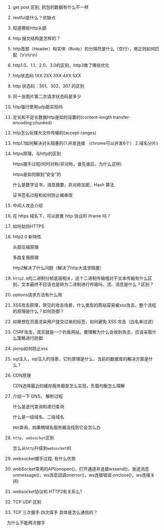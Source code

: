 1. get post 区别, 抓包的数据有什么不一样

2. restful是什么？优缺点

3. 知道哪些http头部

4. http 报文结构是怎样的？

5. http首部（Header）和实体（Body）的分隔符是什么（空行），用正则如何匹配（\r\n\r\n）

6. http1.0、1.1、2.0、3.0的区别，http3做了哪些优化

7. http状态码 1XX 2XX 3XX 4XX 5XX 

8. http 状态码：301、302、307 的区别

9. 同一张图片第二次请求状态码是多少

10. http强行使用udp能实现吗

11. 定长和不定长数据http是如何设置的(content-length  transfer-encoding:chunked)

12. http怎么处理大文件传输的(accept-ranges)

13. http1.1如何解决对头阻塞的(1.并发连接 （chrome可以并发6个） 2.域名分片)

14. https原理，与http的区别 

    https握手过程(何时对称/非对称，谁先谁后，为什么这样)

    https是如何做到“安全”的

    什么是数字证书，消息摘要，非对称加密，Hash 算法

    证书签名过程和如何防止被串改

15. 中间人攻击介绍

16. 在 https 域名下，可以嵌套 http 协议的 iframe 吗？

17. 如何劫持HTTPS

18. http2.0 新特性

    头部压缩原理 

    多路复用原理  

    http2解决了什么问题（解决了http大请求阻塞）

19. `http2.0`的二进制分帧底层相关，这个二进制传输相对于文本传输有什么区别，文本最终不应该也是转为二进制进行传输吗，流、消息是什么？区别？

20. options请求方法有什么用

21. XSS攻击原理，常见的攻击场景，什么类型的网站容易被xss攻击，整个流程的原理是什么？如何防御？

22. 如果想在页面渲染用户提交过来的标签，如何避免 XSS 攻击（白名单过滤）

23. CSRF攻击，其实就是一个钓鱼网站，要理解为什么会收到攻击，应该采取什么策略进行防御

24. jsonp如何防止xss

25. sql注入，sql注入的场景，它的原理是什么，当前的数据库的解决方案是什么？

26. CDN原理

    CDN选择最近的缓存服务器是怎么实现，负载均衡怎么理解

27. 介绍一下 DNS， 解析过程

    什么是迭代查询和递归查询

    什么是一级域名、二级域名

    `DNS`查询，如果根域名服务器没找到它会怎么办

28. `http`、`websocket`区别

    怎么从`http`升级到`websocket`的

29. websocket握手过程, 有什么优势

30. webSocket常用的API(onopen()，打开通道并连接wssend()，发送消息onmessage()，ws消息回调onerror()，ws连接错误     onclose()，ws连接关闭)

31. websocket协议和 HTTP2有关系么?

32. TCP UDP 区别

33. TCP 三次握手 四次挥手 具体是怎么通信的？

​        为什么不能两次握手
